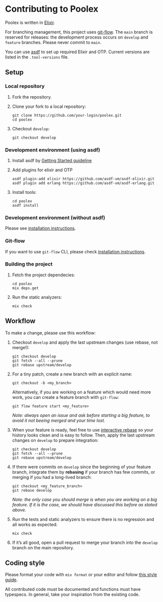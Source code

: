 # Contributing to Poolex

Poolex is written in [Elixir](https://elixir-lang.org/).

For branching management, this project uses [git-flow](https://github.com/petervanderdoes/gitflow-avh). The `main` branch is reserved for releases: the development process occurs on `develop` and `feature` branches. Please never commit to `main`.

You can use [asdf](https://asdf-vm.com/) to set up required Elixir and OTP. Current versions are listed in the `.tool-versions` file.

## Setup

### Local repository

1. Fork the repository.
2. Clone your fork to a local repository:

    ```shell
    git clone https://github.com/your-login/poolex.git
    cd poolex
    ```

3. Checkout `develop`:

    ```shell
    git checkout develop
    ```

### Development environment (using asdf)

1. Install asdf by [Getting Started guideline](https://asdf-vm.com/guide/getting-started.html)
2. Add plugins for elixir and OTP

    ```shell
    asdf plugin-add elixir https://github.com/asdf-vm/asdf-elixir.git
    asdf plugin add erlang https://github.com/asdf-vm/asdf-erlang.git
    ```

3. Install tools:

    ```shell
    cd poolex
    asdf install
    ```

### Development environment (without asdf)

Please see [installation instructions](https://elixir-lang.org/install.html).

### Git-flow

If you want to use `git-flow` CLI, please check [installation instructions](https://github.com/petervanderdoes/gitflow-avh/wiki/Installation).

### Building the project

1. Fetch the project dependecies:

    ```shell
    cd poolex
    mix deps.get
    ```

2. Run the static analyzers:

    ```shell
    mix check
    ```

## Workflow

To make a change, please use this workflow:

1. Checkout `develop` and apply the last upstream changes (use rebase, not merge!):

    ```shell
    git checkout develop
    git fetch --all --prune
    git rebase upstream/develop
    ```

2. For a tiny patch, create a new branch with an explicit name:

    ```shell
    git checkout -b <my_branch>
    ```

    Alternatively, if you are working on a feature which would need more work, you can create a feature branch with `git-flow`:

    ```shell
    git flow feature start <my_feature>
    ```

    *Note: always open an issue and ask before starting a big feature, to avoid it not beeing merged and your time lost.*

3. When your feature is ready, feel free to use [interactive rebase](https://help.github.com/articles/about-git-rebase/) so your history looks clean and is easy to follow. Then, apply the last upstream changes on `develop` to prepare integration:

    ```shell
    git checkout develop
    git fetch --all --prune
    git rebase upstream/develop
    ```

4. If there were commits on `develop` since the beginning of your feature branch, integrate them by **rebasing** if your branch has few commits, or merging if you had a long-lived branch:

    ```shell
    git checkout <my_feature_branch>
    git rebase develop
    ```

    *Note: the only case you should merge is when you are working on a big feature. If it is the case, we should have discussed this before as stated above.*

5. Run the tests and static analyzers to ensure there is no regression and all works as expected:

    ```shell
    mix check
    ```

6. If it’s all good, open a pull request to merge your branch into the `develop` branch on the main repository.

## Coding style

Please format your code with `mix format` or your editor and follow
[this style guide](https://github.com/christopheradams/elixir_style_guide).

All contributed code must be documented and functions must have typespecs. In general, take your inspiration from the existing code.
